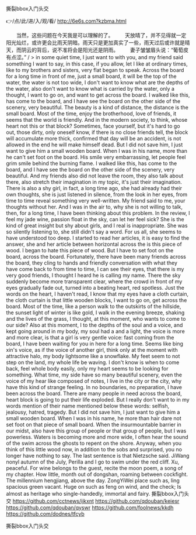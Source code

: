 
撕裂bbox入门头交




👉/点/此/进/入/观/看/ http://6e6s.com?kzbma.html




　　当然，这些问题在今天我是可以理解的了。
　　天放晴了，并不见得就一定阳光灿烂，或许更会比雨天阴暗。雨天只是更加真实了一些，雨天过后或许就是晴天，而阴云的背后，说不准将会是阳光还是阴雨。
　　妻子皱皱眉头说：“葡萄皮有点涩。”
/ > in some quiet time, I just want to with you, and my friend said something I want to say, in this case, if you allow, let I like at ordinary times, like to my brothers and sisters, very flat began to speak.
Across the board for a long time in front of me, just a small board, it will be the top of the water, the water is not too wide, I don't want to know what are the depths of the water, also don't want to know what is carried by the water, only a thought, I want to go on, and want to get across the board.
I walked like this, has come to the board, and I have see the board on the other side of the scenery, very beautiful.
The beauty is a kind of distance, the distance is the small board.
Most of the time, enjoy the brotherhood, love of friends, it seems that the world is friendly.
And in the modern society, to think, whose heart not this or that block?
Sometimes, face yourself, but it's hard to go out, those dirty, only oneself know, if there is no close friends tell, the block will accumulate more thick, confirmed that day will be an accident, is not allowed in the end he will make himself dead.
But I did not save him, I just want to give him a small wooden board.
When I was in his name, more than he can't set foot on the board.
His smile very embarrassing, let people feel grim smile behind the burning flame.
I walked like this, has come to the board, and I have see the board on the other side of the scenery, very beautiful.
And my friends also did not leave the room, they also talk about there, also stretch their imagination in my topic, it's just their imagination.
There is also a shy girl, in fact, a long time ago, she had already had their own thoughts, she is just listened in silence, from the look in her eyes, from time to time reveal something very well-written.
My friend said to me, your thoughts without her.
And I was in the air to, why she is not willing to talk, then, for a long time, I have been thinking about this problem.
In the review, I feel my jade wine, passion float in the sky, can let her feel sick?
She is the kind of great insight but shy about girls, and I real is inappropriate.
She was so silently listening to, she still didn't say a word.
For us all, she seems to have understood too deep.
I started to read her articles, it is easy to find the answer, she and her article between horizontal across the is this piece of wood.
I began to hate this piece of wood.
But I have to set foot on the board, across the board.
Fortunately, there have been many friends across the board, they cling to hands and friendly conversation with what they have come back to from time to time, I can see their eyes, that there is my very good friends, I thought I heard he is calling my name.
There the sky suddenly become more transparent clear, where the crowd in front of my eyes gradually fade out, turned into a beating heart, red spotless.
Just the words on the heart, I haven't read, I know that my eyes have a cloth curtain, the cloth curtain is that little wooden blocks, I want to go on, get across the board.
Most of the time, like a person walk to the outskirts of the hillside, the sunset light of winter is like gold, I walk in the evening breeze, shaking and the lives of the grass, I thought, at this moment, who wants to come to our side?
Also at this moment, I to the depths of the soul and a voice, and kept going around in my body, my soul had a and a light, the voice is more and more clear, is that a girl is very gentle voice: fast coming from the board, I have been waiting for you in here for a long time.
Seems like bing xin's voice, as if the voice of another girl, think only at the moment with attractive halo, my body lightsome like a snowflake.
My feet seem to not step on the land, my whole life be waving.
I don't know is when to come back, feel whole body easily, only my heart seems to be looking for something.
What time, my side have so many beautiful scenery, even the voice of my hear like composed of notes, I live in the city or the city, why have this kind of strange feeling.
In no boundaries, no preparation, I have been across the board.
There are many people in need across the board, heart block is going to put their life exploded.
But I really don't want to in my words mention of their name mentioned below these words: selfish, jealousy, hatred, tragedy.
But I did not save him, I just want to give him a small wooden board.
When I was in his name, he more than hair dare not set foot on that piece of small board.
When the insurmountable barrier in our midst, also have this group of people or that group of people, but I was powerless.
Waters is becoming more and more wide, I often hear the sound of the swim across the ghosts to repent on the shore.
Anyway, when you think of this little wood now, in addition to the sobs and surprised, you no longer have nothing to say.
The last sentence is that Nietzsche said.
JiWang nonyl autumn of the July, Perilla and I go to swim under the red cliff.
Xu, peaceful.
For wine belongs to the guest, recite the moon poem, a song of my chapter.
How little, month out of dongshan, roaming between cockfight.
The millennium hengjiang, above the day.
ZongYiWei place such as, ling spacious green vacant.
Huge on such as feng on wind, and the check;
Is almost as heritage who single-handedly, immortal and fairy.
撕裂bbox入门头交 https://github.com/cctnews/ijkxnt
https://github.com/qdouban/keiesr
https://github.com/qdouban/qyswr
https://github.com/foolnews/kkdh
https://github.com/dodnes/tfcyb





撕裂bbox入门头交
